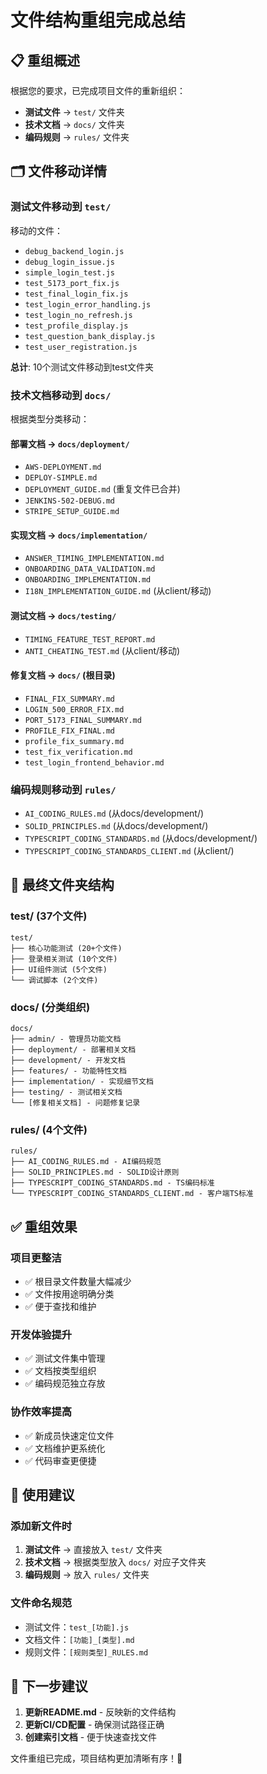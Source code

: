 # 文件结构重组完成总结

## 📋 重组概述

根据您的要求，已完成项目文件的重新组织：

- **测试文件** → `test/` 文件夹
- **技术文档** → `docs/` 文件夹
- **编码规则** → `rules/` 文件夹

## 🗂️ 文件移动详情

### 测试文件移动到 `test/`

移动的文件：

- `debug_backend_login.js`
- `debug_login_issue.js`
- `simple_login_test.js`
- `test_5173_port_fix.js`
- `test_final_login_fix.js`
- `test_login_error_handling.js`
- `test_login_no_refresh.js`
- `test_profile_display.js`
- `test_question_bank_display.js`
- `test_user_registration.js`

**总计**: 10个测试文件移动到test文件夹

### 技术文档移动到 `docs/`

根据类型分类移动：

#### 部署文档 → `docs/deployment/`

- `AWS-DEPLOYMENT.md`
- `DEPLOY-SIMPLE.md`
- `DEPLOYMENT_GUIDE.md` (重复文件已合并)
- `JENKINS-502-DEBUG.md`
- `STRIPE_SETUP_GUIDE.md`

#### 实现文档 → `docs/implementation/`

- `ANSWER_TIMING_IMPLEMENTATION.md`
- `ONBOARDING_DATA_VALIDATION.md`
- `ONBOARDING_IMPLEMENTATION.md`
- `I18N_IMPLEMENTATION_GUIDE.md` (从client/移动)

#### 测试文档 → `docs/testing/`

- `TIMING_FEATURE_TEST_REPORT.md`
- `ANTI_CHEATING_TEST.md` (从client/移动)

#### 修复文档 → `docs/` (根目录)

- `FINAL_FIX_SUMMARY.md`
- `LOGIN_500_ERROR_FIX.md`
- `PORT_5173_FINAL_SUMMARY.md`
- `PROFILE_FIX_FINAL.md`
- `profile_fix_summary.md`
- `test_fix_verification.md`
- `test_login_frontend_behavior.md`

### 编码规则移动到 `rules/`

- `AI_CODING_RULES.md` (从docs/development/)
- `SOLID_PRINCIPLES.md` (从docs/development/)
- `TYPESCRIPT_CODING_STANDARDS.md` (从docs/development/)
- `TYPESCRIPT_CODING_STANDARDS_CLIENT.md` (从client/)

## 📁 最终文件夹结构

### test/ (37个文件)

```
test/
├── 核心功能测试 (20+个文件)
├── 登录相关测试 (10个文件)
├── UI组件测试 (5个文件)
└── 调试脚本 (2个文件)
```

### docs/ (分类组织)

```
docs/
├── admin/ - 管理员功能文档
├── deployment/ - 部署相关文档
├── development/ - 开发文档
├── features/ - 功能特性文档
├── implementation/ - 实现细节文档
├── testing/ - 测试相关文档
└── [修复相关文档] - 问题修复记录
```

### rules/ (4个文件)

```
rules/
├── AI_CODING_RULES.md - AI编码规范
├── SOLID_PRINCIPLES.md - SOLID设计原则
├── TYPESCRIPT_CODING_STANDARDS.md - TS编码标准
└── TYPESCRIPT_CODING_STANDARDS_CLIENT.md - 客户端TS标准
```

## ✅ 重组效果

### 项目更整洁

- ✅ 根目录文件数量大幅减少
- ✅ 文件按用途明确分类
- ✅ 便于查找和维护

### 开发体验提升

- ✅ 测试文件集中管理
- ✅ 文档按类型组织
- ✅ 编码规范独立存放

### 协作效率提高

- ✅ 新成员快速定位文件
- ✅ 文档维护更系统化
- ✅ 代码审查更便捷

## 📝 使用建议

### 添加新文件时

1. **测试文件** → 直接放入 `test/` 文件夹
2. **技术文档** → 根据类型放入 `docs/` 对应子文件夹
3. **编码规则** → 放入 `rules/` 文件夹

### 文件命名规范

- 测试文件：`test_[功能].js`
- 文档文件：`[功能]_[类型].md`
- 规则文件：`[规则类型]_RULES.md`

## 🎯 下一步建议

1. **更新README.md** - 反映新的文件结构
2. **更新CI/CD配置** - 确保测试路径正确
3. **创建索引文档** - 便于快速查找文件

文件重组已完成，项目结构更加清晰有序！🎉
